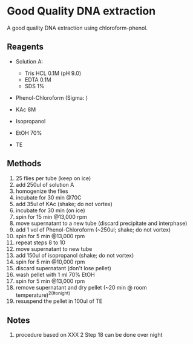 # Good Quality DNA extraction

A good quality DNA extraction using chloroform-phenol.

## Reagents

* Solution A:
    - Tris HCL 0.1M (pH 9.0)
    - EDTA 0.1M
    - SDS 1%

* Phenol-Chloroform (Sigma: )

* KAc 8M
* Isopropanol
* EtOH 70%
* TE

## Methods

1. 25 flies per tube (keep on ice)
2. add 250ul of solution A
3. homogenize the flies
4. incubate for 30 min @70C
5. add 35ul of KAc (shake; do not vortex)
6. incubate for 30 min (on ice)
7. spin for 15 min @13,000 rpm
8. move supernatant to a new tube (discard precipitate and interphase)
9. add 1 vol of Phenol-Chloroform (~250ul; shake; do not vortex)
10. spin for 5 min @13,000 rpm
11. repeat steps 8 to 10
12. move supernatant to new tube
13. add 150ul of isopropanol (shake; do not vortex)
14. spin for 5 min @10,000 rpm
15. discard supernatant (don't lose pellet)
16. wash pellet with 1 ml 70% EtOH
17. spin for 5 min @13,000 rpm
18. remove supernatant and dry pellet (~20 min @ room temperature)<sup>2(#onight)</sup>
19. resuspend the pellet in 100ul of TE

## Notes

1. procedure based on XXX
<a name='onight'>2</a> Step 18 can be done over night

